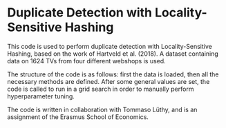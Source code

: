 # Duplicate Detection with Locality-Sensitive Hashing
This code is used to perform duplicate detection with Locality-Sensitive Hashing, based on the work of Hartveld et al. (2018). A dataset containing data on 1624 TVs from four different webshops is used.

The structure of the code is as follows: first the data is loaded, then all the necessary methods are defined. After some general values are set, the code is called to run in a grid search in order to manually perform hyperparameter tuning.

The code is written in collaboration with Tommaso Lüthy, and is an assignment of the Erasmus School of Economics.
